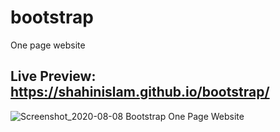 # bootstrap
One page website

## Live Preview: https://shahinislam.github.io/bootstrap/

![Screenshot_2020-08-08 Bootstrap One Page Website](https://user-images.githubusercontent.com/33843231/89712409-91b22a00-d9b2-11ea-970b-33b91b07c49e.png)

